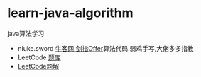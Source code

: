 # learn-java-algorithm
java算法学习

- niuke.sword [牛客网.剑指Offer](https://www.nowcoder.com/ta/coding-interviews)算法代码.弱鸡手写,大佬多多指教
- LeetCode [题库](https://leetcode-cn.com/explore/)
- [LeetCode题解](https://github.com/CyC2018/CS-Notes/blob/master/docs/notes/Leetcode%20%E9%A2%98%E8%A7%A3.md)
